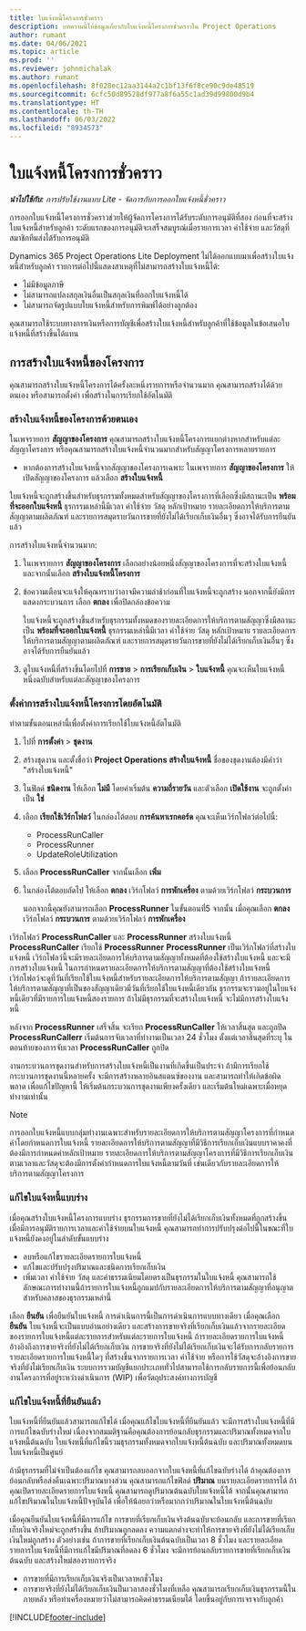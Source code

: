 ```yaml
---
title: ใบแจ้งหนี้โครงการชั่วคราว
description: บทความนี้ให้ข้อมูลเกี่ยวกับใบแจ้งหนี้โครงการชั่วคราวใน Project Operations
author: rumant
ms.date: 04/06/2021
ms.topic: article
ms.prod: ''
ms.reviewer: johnmichalak
ms.author: rumant
ms.openlocfilehash: 8f028ec12aa3144a2c1bf13f6f8ce90c9de48519
ms.sourcegitcommit: 6cfc50d89528df977a8f6a55c1ad39d99800d9b4
ms.translationtype: HT
ms.contentlocale: th-TH
ms.lasthandoff: 06/03/2022
ms.locfileid: "8934573"
---
```

# <a name="proforma-project-invoices"></a>ใบแจ้งหนี้โครงการชั่วคราว

_**นำไปใช้กับ:** การปรับใช้งานแบบ Lite - จัดการกับการออกใบแจ้งหนี้ชั่วคราว_

การออกใบแจ้งหนี้โครงการชั่วคราวช่วยให้ผู้จัดการโครงการได้รับระดับการอนุมัติที่สอง ก่อนที่จะสร้างใบแจ้งหนี้สำหรับลูกค้า ระดับแรกของการอนุมัติจะเสร็จสมบูรณ์เมื่อรายการเวลา ค่าใช้จ่าย และวัสดุที่สมาชิกทีมส่งได้รับการอนุมัติ

Dynamics 365 Project Operations Lite Deployment ไม่ได้ออกแบบมาเพื่อสร้างใบแจ้งหนี้สำหรับลูกค้า รายการต่อไปนี้แสดงสาเหตุที่ไม่สามารถสร้างใบแจ้งหนี้ได้:

- ไม่มีข้อมูลภาษี
- ไม่สามารถแปลงสกุลเงินอื่นเป็นสกุลเงินที่ออกใบแจ้งหนี้ได้
- ไม่สามารถจัดรูปแบบใบแจ้งหนี้สำหรับการพิมพ์ได้อย่างถูกต้อง

คุณสามารถใช้ระบบทางการเงินหรือการบัญชีเพื่อสร้างใบแจ้งหนี้สำหรับลูกค้าที่ใช้ข้อมูลในข้อเสนอใบแจ้งหนี้ที่สร้างขึ้นได้แทน

## <a name="creating-project-invoices"></a>การสร้างใบแจ้งหนี้ของโครงการ

คุณสามารถสร้างใบแจ้งหนี้โครงการได้ครั้งละหนึ่งรายการหรือจำนวนมาก คุณสามารถสร้างได้ด้วยตนเอง หรือสามารถตั้งค่า เพื่อสร้างในการเรียกใช้อัตโนมัติ

### <a name="manually-create-project-invoices"></a>สร้างใบแจ้งหนี้ของโครงการด้วยตนเอง 

ในเพจรายการ **สัญญาของโครงการ** คุณสามารถสร้างใบแจ้งหนี้โครงการแยกต่างหากสำหรับแต่ละสัญญาโครงการ หรือคุณสามารถสร้างใบแจ้งหนี้จำนวนมากสำหรับสัญญาโครงการหลายรายการ

   - หากต้องการสร้างใบแจ้งหนี้จากสัญญาของโครงการเฉพาะ ในเพจรายการ **สัญญาของโครงการ** ให้เปิดสัญญาของโครงการ แล้วเลือก **สร้างใบแจ้งหนี้**

   ใบแจ้งหนี้จะถูกสร้างขึ้นสำหรับธุรกรรมทั้งหมดสำหรับสัญญาของโครงการที่เลือกซึ่งมีสถานะเป็น **พร้อมที่จะออกใบแจ้งหนี้** ธุรกรรมเหล่านี้มีเวลา ค่าใช้จ่าย วัสดุ หลักเป้าหมาย รายละเอียดการให้บริการตามสัญญาตามผลิตภัณฑ์ และรายการสมุดรายวันการขายที่ยังไม่ได้เรียกเก็บเงินอื่นๆ ซึ่งอาจได้รับการยืนยันแล้ว

การสร้างใบแจ้งหนี้จํานวนมาก:

1. ในเพจรายการ **สัญญาของโครงการ** เลือกอย่างน้อยหนึ่งสัญญาของโครงการที่จะสร้างใบแจ้งหนี้ และจากนั้นเลือก **สร้างใบแจ้งหนี้โครงการ**
2. ข้อความเตือนจะแจ้งให้คุณทราบว่าอาจมีความล่าช้าก่อนที่ใบแจ้งหนี้จะถูกสร้าง นอกจากนี้ยังมีการแสดงกระบวนการ เลือก **ตกลง** เพื่อปิดกล่องข้อความ

   ใบแจ้งหนี้จะถูกสร้างขึ้นสำหรับธุรกรรมทั้งหมดของรายละเอียดการให้บริการตามสัญญาซึ่งมีสถานะเป็น **พร้อมที่จะออกใบแจ้งหนี้** ธุรกรรมเหล่านี้มีเวลา ค่าใช้จ่าย วัสดุ หลักเป้าหมาย รายละเอียดการให้บริการตามสัญญาตามผลิตภัณฑ์ และรายการสมุดรายวันการขายที่ยังไม่ได้เรียกเก็บเงินอื่นๆ ซึ่งอาจได้รับการยืนยันแล้ว

3. ดูใบแจ้งหนี้ที่สร้างขึ้นโดยไปที่ **การขาย** \> **การเรียกเก็บเงิน** \> **ใบแจ้งหนี้** คุณจะเห็นใบแจ้งหนี้หนึ่งฉบับสำหรับแต่ละสัญญาของโครงการ

### <a name="set-up-automated-creation-of-project-invoices"></a>ตั้งค่าการสร้างใบแจ้งหนี้โครงการโดยอัตโนมัติ 

ทำตามขั้นตอนเหล่านี้เพื่อตั้งค่าการเรียกใช้ใบแจ้งหนี้อัตโนมัติ

1. ไปที่ **การตั้งค่า** \> **ชุดงาน**
2. สร้างชุดงาน และตั้งชื่อว่า **Project Operations สร้างใบแจ้งหนี้** ชื่อของชุดงานต้องมีคำว่า "สร้างใบแจ้งหนี้"
3. ในฟิลด์ **ชนิดงาน** ให้เลือก **ไม่มี** โดยค่าเริ่มต้น **ความถี่รายวัน** และตัวเลือก **เปิดใช้งาน** จะถูกตั้งค่าเป็น **ใช่**
4. เลือก **เรียกใช้เวิร์กโฟลว์** ในกล่องโต้ตอบ **การค้นหาเรกคอร์ด** คุณจะเห็นเวิร์กโฟลว์ต่อไปนี้:

    - ProcessRunCaller
    - ProcessRunner
    - UpdateRoleUtilization

5. เลือก **ProcessRunCaller** จากนั้นเลือก **เพิ่ม**
6. ในกล่องโต้ตอบถัดไป ให้เลือก **ตกลง** เวิร์กโฟลว์ **การพักเครื่อง** ตามด้วยเวิร์กโฟลว์ **กระบวนการ**

    นอกจากนี้คุณยังสามารถเลือก **ProcessRunner** ในขั้นตอนที่5 จากนั้น เมื่อคุณเลือก **ตกลง** เวิร์กโฟลว์ **กระบวนการ** ตามด้วยเวิร์กโฟลว์ **การพักเครื่อง**

เวิร์กโฟลว์ **ProcessRunCaller** และ **ProcessRunner** สร้างใบแจ้งหนี้ **ProcessRunCaller** เรียกใช้ **ProcessRunner** **ProcessRunner** เป็นเวิร์กโฟลว์ที่สร้างใบแจ้งหนี้ เวิร์กโฟลว์นี้จะมีรายละเอียดการให้บริการตามสัญญาทั้งหมดที่ต้องใช้สร้างใบแจ้งหนี้ และจะมีการสร้างใบแจ้งหนี้ ในการกำหนดรายละเอียดการให้บริการตามสัญญาที่ต้องใช้สร้างใบแจ้งหนี้ เวิร์กโฟลว์จะดูที่วันที่เรียกใช้ใบแจ้งหนี้สำหรับรายละเอียดการให้บริการตามสัญญา ถ้ารายละเอียดการให้บริการตามสัญญาที่เป็นของสัญญาเดียวมีวันที่เรียกใช้ใบแจ้งหนี้เดียวกัน ธุรกรรมจะรวมอยู่ในใบแจ้งหนี้เดียวที่มีรายการใบแจ้งหนี้สองรายการ ถ้าไม่มีธุรกรรมที่จะสร้างใบแจ้งหนี้ จะไม่มีการสร้างใบแจ้งหนี้

หลังจาก **ProcessRunner** เสร็จสิ้น จะเรียก **ProcessRunCaller** ให้เวลาสิ้นสุด และถูกปิด **ProcessRunCallerr** เริ่มต้นการจับเวลาที่ทำงานเป็นเวลา 24 ชั่วโมง ตั้งแต่เวลาสิ้นสุดที่ระบุ ในตอนท้ายของการจับเวลา **ProcessRunCaller** ถูกปิด

งานกระบวนการชุดงานสำหรับการสร้างใบแจ้งหนี้เป็นงานที่เกิดขึ้นเป็นประจำ ถ้ามีการเรียกใช้กระบวนการชุดงานนี้หลายครั้ง จะมีการสร้างหลายอินสแตนซ์ของงาน และสามารถทำให้เกิดข้อผิดพลาด เพื่อแก้ไขปัญหานี้ ให้เริ่มต้นกระบวนการชุดงานเพียงครั้งเดียว และเริ่มต้นใหม่เฉพาะเมื่อหยุดทำงานเท่านั้น

> [!NOTE]
> การออกใบแจ้งหนี้แบบกลุ่มทำงานเฉพาะสำหรับรายละเอียดการให้บริการตามสัญญาโครงการที่กำหนดค่าโดยกำหนดการใบแจ้งหนี้ รายละเอียดการให้บริการตามสัญญาที่มีวิธีการเรียกเก็บเงินแบบราคาคงที่ ต้องมีการกำหนดค่าหลักเป้าหมาย รายละเอียดการให้บริการตามสัญญาโครงการที่มีวิธีการเรียกเก็บเงินตามเวลาและวัสดุจะต้องมีการตั้งค่ากำหนดการใบแจ้งหนี้ตามวันที่ เช่นเดียวกับรายละเอียดการให้บริการตามสัญญาโครงการ      
 
### <a name="edit-a-draft-invoice"></a>แก้ไขใบแจ้งหนี้แบบร่าง

เมื่อคุณสร้างใบแจ้งหนี้โครงการแบบร่าง ธุรกรรมการขายที่ยังไม่ได้เรียกเก็บเงินทั้งหมดที่ถูกสร้างขึ้นเมื่อมีการอนุมัติรายการเวลาและค่าใช้จ่ายบนใบแจ้งหนี้ คุณสามารถทำการปรับปรุงต่อไปนี้ในขณะที่ใบแจ้งหนี้ยังคงอยู่ในลำดับขั้นแบบร่าง

- ลบหรือแก้ไขรายละเอียดรายการใบแจ้งหนี้
- แก้ไขและปรับปรุงปริมาณและชนิดการเรียกเก็บเงิน
- เพิ่มเวลา ค่าใช้จ่าย วัสดุ และค่าธรรมเนียมโดยตรงเป็นธุรกรรมในใบแจ้งหนี้ คุณสามารถใช้ลักษณะการทำงานนี้ถ้ารายการใบแจ้งหนี้ถูกแมปกับรายละเอียดการให้บริการตามสัญญาที่อนุญาตสำหรับคลาสของธุรกรรมเหล่านี้

เลือก **ยืนยัน** เพื่อยืนยันใบแจ้งหนี้ การดำเนินการนี้เป็นการดำเนินการแบบทางเดียว เมื่อคุณเลือก **ยืนยัน** ใบแจ้งหนี้จะเป็นแบบอ่านอย่างเดียว และสร้างการขายจริงที่เรียกเก็บเงินแล้วจากรายละเอียดของรายการใบแจ้งหนี้แต่ละรายการสำหรับแต่ละรายการใบแจ้งหนี้ ถ้ารายละเอียดรายการใบแจ้งหนี้อ้างอิงถึงการขายจริงที่ยังไม่ได้เรียกเก็บเงิน การขายจริงที่ยังไม่ได้เรียกเก็บเงินจะได้รับการกลับรายการ รายละเอียดรายการใบแจ้งหนี้ใดๆ ที่สร้างขึ้นจากรายการเวลา ค่าใช้จ่าย หรือการใช้วัสดุจะอ้างอิงการขายจริงที่ยังไม่เรียกเก็บเงิน ระบบการรวมบัญชีแยกประเภททั่วไปสามารถใช้การกลับรายการนี้เพื่อย้อนกลับงานโครงการที่อยู่ระหว่างดำเนินการ (WIP) เพื่อวัตถุประสงค์ทางการบัญชี

### <a name="correct-a-confirmed-invoice"></a>แก้ไขใบแจ้งหนี้ที่ยืนยันแล้ว

ใบแจ้งหนี้ที่ยืนยันแล้วสามารถแก้ไขได้ เมื่อคุณแก้ไขใบแจ้งหนี้ที่ยืนยันแล้ว จะมีการสร้างใบแจ้งหนี้ที่มีการแก้ไขฉบับร่างใหม่ เนื่องจากสมมติฐานคือคุณต้องการย้อนกลับธุรกรรมและปริมาณทั้งหมดจากใบแจ้งหนี้ต้นฉบับ ใบแจ้งหนี้ที่แก้ไขนี้รวมธุรกรรมทั้งหมดจากใบแจ้งหนี้ต้นฉบับ และปริมาณทั้งหมดบนใบแจ้งหนี้เป็นศูนย์

ถ้ามีธุรกรรมที่ไม่จำเป็นต้องแก้ไข คุณสามารถลบออกจากใบแจ้งหนี้ที่แก้ไขฉบับร่างได้ ถ้าคุณต้องการย้อนกลับหรือส่งคืนเฉพาะปริมาณบางส่วน คุณสามารถแก้ไขฟิลด์ **ปริมาณ** บนรายละเอียดรายการได้ ถ้าคุณเปิดรายละเอียดรายการใบแจ้งหนี้ คุณสามารถดูปริมาณต้นฉบับใบแจ้งหนี้ได้ จากนั้นคุณสามารถแก้ไขปริมาณในใบแจ้งหนี้ปัจจุบันได้ เพื่อให้น้อยกว่าหรือมากกว่าปริมาณในใบแจ้งหนี้ต้นฉบับ

เมื่อคุณยืนยันใบแจ้งหนี้ที่มีการแก้ไข การขายที่เรียกเก็บเงินจริงต้นฉบับจะย้อนกลับ และการขายที่เรียกเก็บเงินจริงใหม่จะถูกสร้างขึ้น ถ้าปริมาณถูกลดลง ความแตกต่างจะทำให้การขายจริงที่ยังไม่ได้เรียกเก็บเงินใหม่ถูกสร้าง ตัวอย่างเช่น ถ้าการขายที่เรียกเก็บเงินต้นฉบับเป็นเวลา 8 ชั่วโมง และรายละเอียดรายการใบแจ้งหนี้ที่มีการแก้ไขมีปริมาณที่ลดลง 6 ชั่วโมง จะมีการย้อนกลับรายการขายที่เรียกเก็บเงินต้นฉบับ และสร้างใหม่สองรายการจริง

- การขายที่มีการเรียกเก็บเงินจริงเป็นเวลาหกชั่วโมง
- การขายจริงที่ยังไม่ได้เรียกเก็บเงินป็นเวลาสองชั่วโมงที่เหลือ คุณสามารถเรียกเก็บเงินธุรกรรมนี้ในภายหลัง หรือทำเครื่องหมายว่าไม่สามารถคิดค่าธรรมเนียมได้ โดยขึ้นอยู่กับการเจรจากับลูกค้า



[!INCLUDE[footer-include](../../includes/footer-banner.md)]
